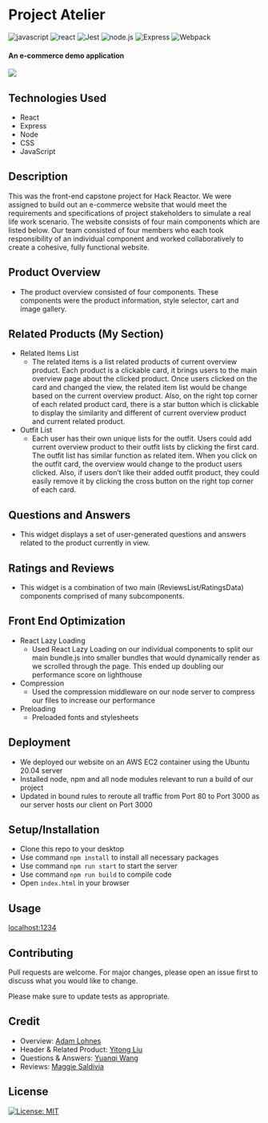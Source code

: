 # Project Atelier
![javascript](https://img.shields.io/badge/JavaScript-20232A?style=for-the-badge&logo=javascript&logoColor=F7DF1E)
![react](https://img.shields.io/badge/React-20232A?style=for-the-badge&logo=react&logoColor=61DAFB)
![Jest](https://img.shields.io/badge/-Jest-20232A?style=for-the-badge&logo=jest&logoColor=red)
![node.js](https://img.shields.io/badge/Node.js-20232A?style=for-the-badge&logo=nodedotjs&logoColor=green)
![Express](https://img.shields.io/badge/-Express-20232A?style=for-the-badge&logo=express&logoColor=yellow)
![Webpack](https://img.shields.io/badge/-webpack-20232A?style=for-the-badge&logo=webpack&logoColor=blueviolet)

#### An e-commerce demo application
<img src="atelier.gif" />

## Technologies Used
 * React
 * Express
 * Node
 * CSS
 * JavaScript

## Description

This was the front-end capstone project for Hack Reactor. We were assigned to build out an e-commerce website that would meet the requirements and specifications of project stakeholders to simulate a real life work scenario. The website consists of four main components which are listed below. Our team consisted of four members who each took responsibility of an individual component and worked collaboratively to create a cohesive, fully functional website.

## Product Overview
- The product overview consisted of four components. These components were the product information, style selector, cart and image gallery.

## Related Products (My Section)
- Related Items List
  - The related items is a list related products of current overview product. Each product is a clickable card, it brings users to the main overview page about the clicked product. Once users clicked on the card and changed the view, the related item list would be change based on the current overview product. Also, on the right top corner of each related product card, there is a star button which is clickable to display the similarity and different of current overview product and current related product.
- Outfit List
  - Each user has their own unique lists for the outfit. Users could add current overview product to their outfit lists by clicking the first card. The outfit list has similar function as related item. When you click on the outfit card, the overview would change to the product users clicked. Also, if users don’t like their added outfit product, they could easily remove it by clicking the cross button on the right top corner of each card.

## Questions and Answers
- This widget displays a set of user-generated questions and answers related to the product currently in view.

## Ratings and Reviews
- This widget is a combination of two main (ReviewsList/RatingsData) components comprised of many subcomponents.

## Front End Optimization

- React Lazy Loading
  - Used React Lazy Loading on our individual components to split our main bundle.js into smaller bundles that would dynamically render as we scrolled through    the page. This ended up doubling our performance score on lighthouse
- Compression
  - Used the compression middleware on our node server to compress our files to increase our performance
- Preloading
  - Preloaded fonts and stylesheets

## Deployment

- We deployed our website on an AWS EC2 container using the Ubuntu 20.04 server
- Installed node, npm and all node modules relevant to run a build of our project
- Updated in bound rules to reroute all traffic from Port 80 to Port 3000 as our server hosts our client on Port 3000

## Setup/Installation

- Clone this repo to your desktop
- Use command `npm install` to install all necessary packages
- Use command `npm run start` to start the server
- Use command `npm run build` to compile code
- Open `index.html` in your browser

## Usage

[localhost:1234](localhost:1234)

## Contributing

Pull requests are welcome. For major changes, please open an issue first to discuss what you would like to change.

Please make sure to update tests as appropriate.

## Credit

- Overview: [Adam Lohnes](https://github.com/adam-lohnes)
- Header & Related Product: [Yitong Liu](https://github.com/lyt414)
- Questions & Answers: [Yuanqi Wang](https://github.com/yuanqiwang)
- Reviews: [Maggie Saldivia](https://github.com/Maggie-Mango)

## License

[![License: MIT](https://img.shields.io/badge/License-MIT-yellow.svg)](https://opensource.org/licenses/MIT)
